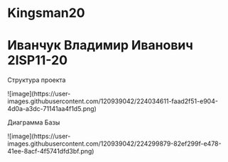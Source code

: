 # Kingsman20
<h1>Иванчук Владимир Иванович 2ISP11-20</h1>

<p>Структура проекта</p>
![image](https://user-images.githubusercontent.com/120939042/224034611-faad2f51-e904-4d0a-a3dc-71141aa4f1d5.png)

<p>Диаграмма Базы </p>
![image](https://user-images.githubusercontent.com/120939042/224299879-82ef299f-e478-41ee-8acf-4f5741dfd3bf.png)
